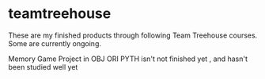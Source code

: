 # teamtreehouse
These are my finished products through following Team Treehouse courses. Some are currently ongoing.

Memory Game Project in OBJ ORI PYTH isn't not finished yet , and hasn't been studied well yet

